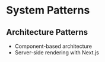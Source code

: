 # System Patterns

## Architecture Patterns
- Component-based architecture
- Server-side rendering with Next.js
